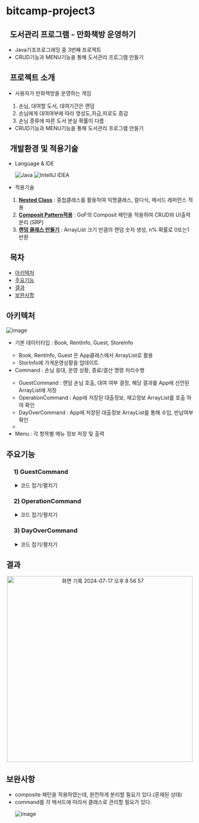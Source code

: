 <h1> bitcamp-project3 </h1>
<h2 style="margin-left: 10px;"> 도서관리 프로그램 - 만화책방 운영하기</h2>
<ul>
<li> Java기초프로그래밍 중 3번째 프로젝트</li>
<li> CRUD기능과 MENU기능을 통해 도서관리 프로그램 만들기</li>
</ul>
<h2 style="margin-left: 10px;"> 프로젝트 소개</h2>
<ul>
<li> 사용자가 만화책방을 운영하는 게임</li>
<ol style="padding-left: 10px" type="1">
<li>손님, 대여할 도서, 대여기간은 랜덤</li>
<li>손님에게 대여여부에 따라 명성도,자금,피로도 증감</li>
<li>손님 종류에 따른 도서 분실 확률이 다름</li>
</ol>
<li> CRUD기능과 MENU기능을 통해 도서관리 프로그램 만들기</li>
</ul>

<h2 style="margin-left: 10px;"> 개발환경 및 적용기술</h2>
<ul>
<li> Language & IDE</li>

![Java](https://img.shields.io/badge/java-%23ED8B00.svg?style=for-the-badge&logo=openjdk&logoColor=white) ![IntelliJ IDEA](https://img.shields.io/badge/IntelliJIDEA-000000.svg?style=for-the-badge&logo=intellij-idea&logoColor=white)

<li>적용기술</li>
<ol style="padding-left: 10px" type="1">
<li> <b><u> Nested Class</u></b> : 중첩클래스를 활용하여 익명클래스, 람다식, 메서드 레퍼런스 적용</li>
<li> <b><u> Composit Pattern적용</u></b> : GoF의 Composit 패턴을 적용하여 CRUD와 UI출력 분리 (SRP)</li>
<li> <b><u> 랜덤 클래스 만들기</u></b> : ArrayList 크기 만큼의 랜덤 숫자 생성, n% 확률로 0또는1 반환</li>
</ol>
</ul>

<h2 style="margin-left: 10px;"> 목차</h2>
<ul>
<li><a href="#structure">아키텍처</a></li>
<li><a href="#functions">주요기능</a></li>
<li><a href="#outputs">결과</a></li>
<li><a href="#improvement">보완사항</a></li>

</ul>
<section id="structure">
<h2>아키텍처</h2>

![image](https://github.com/user-attachments/assets/881e91ad-10c5-4515-8015-a8713e412932)
<ul>
<li> 기본 데이터타입 : Book, RentInfo, Guest, StoreInfo</li>
    <ul style="padding-left: 10px;">
        <li>Book, RentInfo, Guest 은 App클래스에서 ArrayList로 활용</li>
        <li>StorInfo에 가게운영상황을 업데이트</li>
    </ul>
<li> Command : 손님 응대, 운영 상황, 종료/결산 명령 처리수행</li>
    <ul style="padding-left: 10px;">
        <li> GuestCommand : 랜덤 손님 호출, 대여 여부 결정, 해당 결과를 App에 선언된 ArrayList에 저장</li>
        <li> OperationCommand : App에 저장된 대출정보, 재고정보 ArrayList를 호출 하여 확인</li>
        <li> DayOverCommand : App에 저장된 대출정보 ArrayList를 통해 수입, 반납여부 확인</li>
        <li> </li>
    </ul>
<li> Menu : 각 항목별 메뉴 정보 저장 및 출력</li>
</ul>

</section>

<section id="functions">
<h2>주요기능</h2>
<h3 style="margin-left: 20px;"> 1) GuestCommand </h3>
<ul>
<details>
<summary> 코드 접기/펼치기</summary>

```java
public class GuestCommand implements Command {
  List<Guest> guests;
  List<BookInfo> bookList;
  List<RentInfo> rentInfoList;
  StoreInfo storeInfo;
  Random random = new Random();

  private int guestRandomValue;
  private Guest guest;
  private String bookName;

  public GuestCommand(
    List<BookInfo> bookInfoList, List<RentInfo> rentInfoList, 
    StoreInfo storeInfo,List<Guest> guests) 

  public String getBookName()
  public void setBookName(String bookName)
  public void setGuestRandomValue(int guestRandomValue) 
  public Guest getGuest() 
  public void setGuest(Guest guest) 
  private BookInfo getBook() 

  public void preExecute() {
    //손님랜덤설정
    //책 랜덤설정
    //대여기간 랜덤설정
  }

  public void execute(String menuName) {
    //빌려준다 메서드 실행
    //거절한다 메서드 실행
  }

  private void accept(Guest guest) {
    //확률계산을 통한 반납여부 결정
    //preExcute에서 계산된 책 호출
    //재고확인 및 반납설정
    //대여한 책 rentList에 저장
    //storeInfo 설정값(명성,자금,피로도) 변경
  }

  private void reject(Guest guest) {
    //storeInfo 설정값(명성,자금,피로도) 변경
  }
}
```
</details>
</ul>

<h3 style="margin-left: 20px;"> 2) OperationCommand </h3>
<ul>
<details>
<summary> 코드 접기/펼치기</summary>

```java
public class OperationCommand implements Command {
  private List<BookInfo> bookList;
  private List<RentInfo> rentList;
  private StoreInfo storeInfo;
  public OperationCommand(List<BookInfo> bookList, List<RentInfo> rentList, StoreInfo storeInfo) 

  public void execute(String menuName) {
    //재고조회 메서드 실행
    //서점가기 메서드 실행
    //대출현황 메서드 실행
  }

  public void checkStock() {
    //App에서 받아온 BookList 정보중 제목, 재고 출력
  }

  public void bookStore() {
    //App에서 받아온 BookList 정보 제목, 가격 출력
    //자금과 비교하여 구매여부 결정
    //bookList에 구매정보 반영
  }

  public void checkRent() {
    //App에서 받아온 rentList 출력
  }

}
```
</details>
</ul>

<h3 style="margin-left: 20px;"> 3) DayOverCommand </h3>
<ul>
<details>
<summary> 코드 접기/펼치기</summary>

```java
public class DayOverCommand implements Command {
  StoreInfo storeInfos;
  private List<RentInfo> rentList;
  private List<BookInfo> bookList;
  private List<Guest> guestList;

  public DayOverCommand(StoreInfo storeInfos, List<RentInfo> rentList, 
                        List<BookInfo> bookList,List<Guest> guestList) 

  public void execute(String menuName) {
    //결과 출력을 위해 rentGuest, returnTrue, returnFalse의 ArrayList 생성
    //rentList를 호출하여 각 결과를 rentGuest, returnTrue, returnFalse에 저장하구 출력
    //storeInfo에 영업 1일 증가, 피로도 조정
    }
}
```
</details>
</ul>

</section>

<section id="outputs">
<h2>결과</h2>
<p align="center">
  <img src="https://github.com/user-attachments/assets/2b13b748-ba9c-4e15-82f6-b8bfe3ebe6f4" alt="화면 기록 2024-07-17 오후 8 56 57" width="500">
</p>
</section>

<section id="improvement">
<h2>보완사항</h2>
<ul>
<li> composite 패턴을 적용하였는데, 완전하게 분리할 필요가 있다.(혼재된 상태) </li>
<li> command를 각 메서드에 따라서 클래스로 관리할 필요가 있다. </li>

![image](https://github.com/user-attachments/assets/f64f9620-b9c5-4890-8bfb-37f4ed8d566a)
</ul>
<!-- 결과에 대한 내용 -->
</section>

